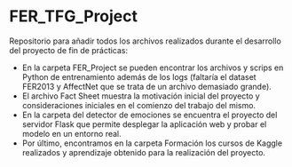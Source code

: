 # FER_TFG_Project

Repositorio para añadir todos los archivos realizados durante el desarrollo del proyecto de fin de prácticas:

- En la carpeta FER_Project se pueden encontrar los archivos y scrips en Python de entrenamiento además de los logs (faltaría el dataset FER2013 y AffectNet que se trata de un archivo demasiado grande).
- El archivo Fact Sheet muestra la motivación inicial del proyecto y consideraciones iniciales en el comienzo del trabajo del mismo.
- En la carpeta del detector de emociones se encuentra el proyecto del servidor Flask que permite desplegar la aplicación web y probar el modelo en un entorno real.
- Por último, encontramos en la carpeta Formación los cursos de Kaggle realizados y aprendizaje obtenido para la realización del proyecto.
